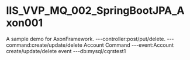 # IIS_VVP_MQ_002_SpringBootJPA_Axon001
A sample demo for AxonFramework.
---controller:post/put/delete.
---command:create/update/delete Account Command
---event:Account create/update/delete event
---db:mysql/cqrstest1
